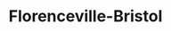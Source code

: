---
title: Florenceville-Bristol
url: /florenceville-bristol/
latitude: 46.47
longitude: -67.583
---